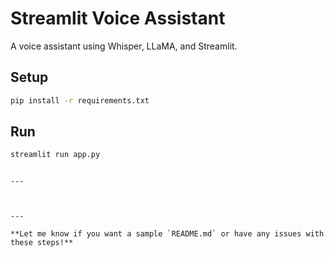 # Streamlit Voice Assistant

A voice assistant using Whisper, LLaMA, and Streamlit.

## Setup

```sh
pip install -r requirements.txt
```

## Run

```sh
streamlit run app.py
```
```

---



---

**Let me know if you want a sample `README.md` or have any issues with these steps!**